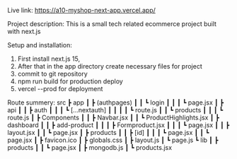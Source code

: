 Live link: https://a10-myshop-next-app.vercel.app/

Project description: This is a small tech related ecommerce project built with next.js

Setup and installation: 

1. First install next.js 15,
2. After that in the app directory create necessary files for project
3. commit to git repository
4. npm run build for production deploy
5. vercel --prod for deployment

Route summery:
src
 ┣ app
 ┃ ┣ (authpages)
 ┃ ┃ ┗ login
 ┃ ┃ ┃ ┗ page.jsx
 ┃ ┣ api
 ┃ ┃ ┣ auth
 ┃ ┃ ┃ ┗ [...nextauth]
 ┃ ┃ ┃ ┃ ┗ route.js
 ┃ ┃ ┗ products
 ┃ ┃ ┃ ┗ route.js
 ┃ ┣ Components
 ┃ ┃ ┣ Navbar.jsx
 ┃ ┃ ┗ ProductHighlights.jsx
 ┃ ┣ dashboard
 ┃ ┃ ┣ add-product
 ┃ ┃ ┃ ┣ Formproduct.jsx
 ┃ ┃ ┃ ┗ page.jsx
 ┃ ┃ ┣ layout.jsx
 ┃ ┃ ┗ page.jsx
 ┃ ┣ products
 ┃ ┃ ┣ [id]
 ┃ ┃ ┃ ┗ page.jsx
 ┃ ┃ ┗ page.jsx
 ┃ ┣ favicon.ico
 ┃ ┣ globals.css
 ┃ ┣ layout.js
 ┃ ┗ page.js
 ┗ lib
 ┃ ┣ products
 ┃ ┃ ┗ page.jsx
 ┃ ┣ mongodb.js
 ┃ ┗ products.jsx